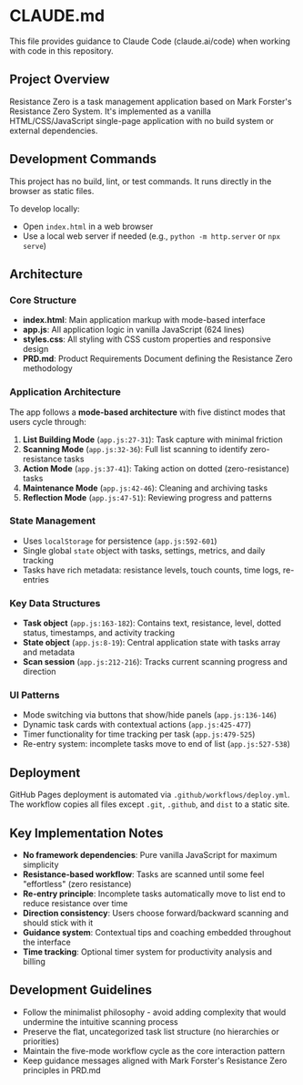 # CLAUDE.md

This file provides guidance to Claude Code (claude.ai/code) when working with code in this repository.

## Project Overview

Resistance Zero is a task management application based on Mark Forster's Resistance Zero System. It's implemented as a vanilla HTML/CSS/JavaScript single-page application with no build system or external dependencies.

## Development Commands

This project has no build, lint, or test commands. It runs directly in the browser as static files.

To develop locally:
- Open `index.html` in a web browser
- Use a local web server if needed (e.g., `python -m http.server` or `npx serve`)

## Architecture

### Core Structure
- **index.html**: Main application markup with mode-based interface
- **app.js**: All application logic in vanilla JavaScript (624 lines)
- **styles.css**: All styling with CSS custom properties and responsive design
- **PRD.md**: Product Requirements Document defining the Resistance Zero methodology

### Application Architecture
The app follows a **mode-based architecture** with five distinct modes that users cycle through:

1. **List Building Mode** (`app.js:27-31`): Task capture with minimal friction
2. **Scanning Mode** (`app.js:32-36`): Full list scanning to identify zero-resistance tasks
3. **Action Mode** (`app.js:37-41`): Taking action on dotted (zero-resistance) tasks
4. **Maintenance Mode** (`app.js:42-46`): Cleaning and archiving tasks
5. **Reflection Mode** (`app.js:47-51`): Reviewing progress and patterns

### State Management
- Uses `localStorage` for persistence (`app.js:592-601`)
- Single global `state` object with tasks, settings, metrics, and daily tracking
- Tasks have rich metadata: resistance levels, touch counts, time logs, re-entries

### Key Data Structures
- **Task object** (`app.js:163-182`): Contains text, resistance, level, dotted status, timestamps, and activity tracking
- **State object** (`app.js:8-19`): Central application state with tasks array and metadata
- **Scan session** (`app.js:212-216`): Tracks current scanning progress and direction

### UI Patterns
- Mode switching via buttons that show/hide panels (`app.js:136-146`)
- Dynamic task cards with contextual actions (`app.js:425-477`)
- Timer functionality for time tracking per task (`app.js:479-525`)
- Re-entry system: incomplete tasks move to end of list (`app.js:527-538`)

## Deployment

GitHub Pages deployment is automated via `.github/workflows/deploy.yml`. The workflow copies all files except `.git`, `.github`, and `dist` to a static site.

## Key Implementation Notes

- **No framework dependencies**: Pure vanilla JavaScript for maximum simplicity
- **Resistance-based workflow**: Tasks are scanned until some feel "effortless" (zero resistance)
- **Re-entry principle**: Incomplete tasks automatically move to list end to reduce resistance over time
- **Direction consistency**: Users choose forward/backward scanning and should stick with it
- **Guidance system**: Contextual tips and coaching embedded throughout the interface
- **Time tracking**: Optional timer system for productivity analysis and billing

## Development Guidelines

- Follow the minimalist philosophy - avoid adding complexity that would undermine the intuitive scanning process
- Preserve the flat, uncategorized task list structure (no hierarchies or priorities)
- Maintain the five-mode workflow cycle as the core interaction pattern
- Keep guidance messages aligned with Mark Forster's Resistance Zero principles in PRD.md